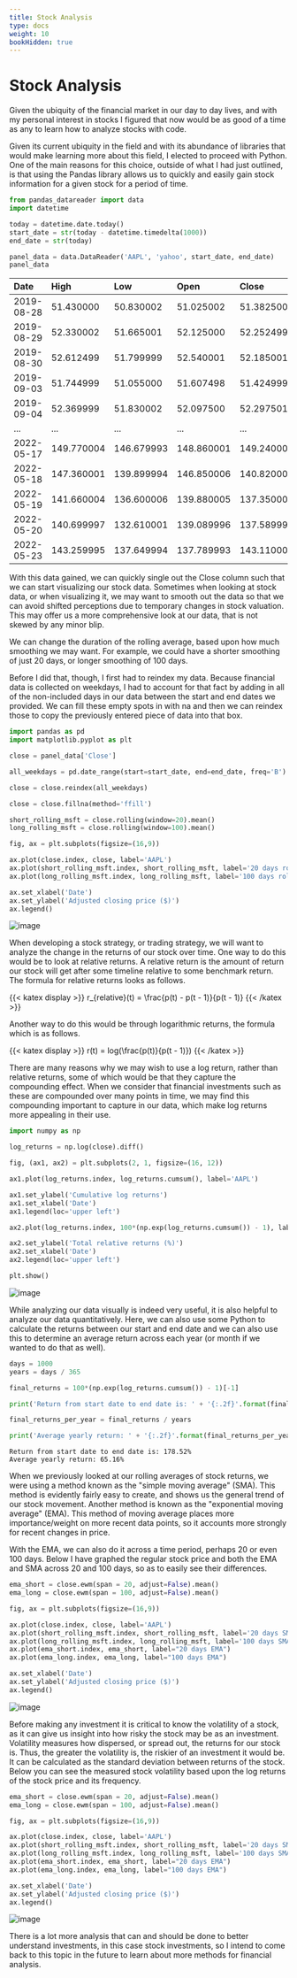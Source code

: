 ```yaml
---
title: Stock Analysis
type: docs
weight: 10
bookHidden: true
---
```


# Stock Analysis

Given the ubiquity of the financial market in our day to day lives, and with my personal interest in 
stocks I figured that now would be as good of a time as any to learn how to analyze stocks with code.  

Given its current ubiquity in the field and with its abundance of libraries that would make learning 
more about this field, I elected to proceed with Python. One of the main reasons for this choice, outside 
of what I had just outlined, is that using the Pandas library allows us to quickly and easily gain stock 
information for a given stock for a period of time.  

```python
from pandas_datareader import data
import datetime

today = datetime.date.today()
start_date = str(today - datetime.timedelta(1000))
end_date = str(today)

panel_data = data.DataReader('AAPL', 'yahoo', start_date, end_date)
panel_data
```

| Date     | High     | Low      | Open     | Close    | Volume    | Adj Close|
| :--      | :-       | :---     | :---     | :---     | :---      | :---     |
|2019-08-28|51.430000 |50.830002 |51.025002 |51.382500 |63755200.0 |50.340683 |
|2019-08-29|52.330002 |51.665001 |52.125000 |52.252499 |83962000.0 |51.193043 |
|2019-08-30|52.612499 |51.799999 |52.540001 |52.185001 |84573600.0 |51.126915 |
|2019-09-03|51.744999 |51.055000 |51.607498 |51.424999 |80092000.0 |50.382324 |
|2019-09-04|52.369999 |51.830002 |52.097500 |52.297501 |76752400.0 |51.237133 |
|...       |...       |...       |...       |...       |...        |...       |
|2022-05-17|149.770004|146.679993|148.860001|149.240005|78336300.0 |149.240005|
|2022-05-18|147.360001|139.899994|146.850006|140.820007|109742900.0|140.820007|
|2022-05-19|141.660004|136.600006|139.880005|137.350006|136095600.0|137.350006|
|2022-05-20|140.699997|132.610001|139.089996|137.589996|137194600.0|137.589996|
|2022-05-23|143.259995|137.649994|137.789993|143.110001|116301300.0|143.110001|

With this data gained, we can quickly single out the Close column such that we can start visualizing 
our stock data. Sometimes when looking at stock data, or when visualizing it, we may want to smooth out 
the data so that we can avoid shifted perceptions due to temporary changes in stock valuation. This may 
offer us a more comprehensive look at our data, that is not skewed by any minor blip.  

We can change the duration of the rolling average, based upon how much smoothing we may want. For example, 
we could have a shorter smoothing of just 20 days, or longer smoothing of 100 days.  

Before I did that, though, I first had to reindex my data. Because financial data is collected on weekdays, 
I had to account for that fact by adding in all of the non-included days in our data between the start and 
end dates we provided. We can fill these empty spots in with na and then we can reindex those to copy the 
previously entered piece of data into that box.  

```python
import pandas as pd
import matplotlib.pyplot as plt

close = panel_data['Close']

all_weekdays = pd.date_range(start=start_date, end=end_date, freq='B')

close = close.reindex(all_weekdays)

close = close.fillna(method='ffill')

short_rolling_msft = close.rolling(window=20).mean()
long_rolling_msft = close.rolling(window=100).mean()

fig, ax = plt.subplots(figsize=(16,9))

ax.plot(close.index, close, label='AAPL')
ax.plot(short_rolling_msft.index, short_rolling_msft, label='20 days rolling')
ax.plot(long_rolling_msft.index, long_rolling_msft, label='100 days rolling')

ax.set_xlabel('Date')
ax.set_ylabel('Adjusted closing price ($)')
ax.legend()
```

![image](../firstchart.png)

When developing a stock strategy, or trading strategy, we will want to analyze the change in the returns 
of our stock over time. One way to do this would be to look at relative returns. A relative return is the 
amount of return our stock will get after some timeline relative to some benchmark return. The formula for 
relative returns looks as follows.  

{{< katex display >}}
r_{relative}(t) = \frac{p(t) - p(t - 1)}{p(t - 1)}
{{< /katex >}}

Another way to do this would be through logarithmic returns, the formula which is as follows. 

{{< katex display >}}
r(t) = log(\frac{p(t)}{p(t - 1)})
{{< /katex >}}

There are many reasons why we may wish to use a log return, rather than relative returns, some 
of which would be that they capture the compounding effect. When we consider that financial investments 
such as these are compounded over many points in time, we may find this compounding important to capture in 
our data, which make log returns more appealing in their use.  	

```python
import numpy as np

log_returns = np.log(close).diff()

fig, (ax1, ax2) = plt.subplots(2, 1, figsize=(16, 12))

ax1.plot(log_returns.index, log_returns.cumsum(), label='AAPL')

ax1.set_ylabel('Cumulative log returns')
ax1.set_xlabel('Date')
ax1.legend(loc='upper left')

ax2.plot(log_returns.index, 100*(np.exp(log_returns.cumsum()) - 1), label='AAPL')

ax2.set_ylabel('Total relative returns (%)')
ax2.set_xlabel('Date')
ax2.legend(loc='upper left')

plt.show()
```
	
![image](../secondcharts.png)

While analyzing our data visually is indeed very useful, it is also helpful to analyze our data 
quantitatively. Here, we can also use some Python to calculate the returns between our start and end date 
and we can also use this to determine an average return across each year (or month if we wanted to do that 
as well).  

```python
days = 1000
years = days / 365

final_returns = 100*(np.exp(log_returns.cumsum()) - 1)[-1]

print('Return from start date to end date is: ' + '{:.2f}'.format(final_returns) + '%')

final_returns_per_year = final_returns / years

print('Average yearly return: ' + '{:.2f}'.format(final_returns_per_year) + '%')
```
	
```
Return from start date to end date is: 178.52%
Average yearly return: 65.16%
```

When we previously looked at our rolling averages of stock returns, we were using a method known as 
the "simple moving average" (SMA). This method is evidently fairly easy to create, and shows us the general 
trend of our stock movement. Another method is known as the "exponential moving average" (EMA). This method 
of moving average places more importance/weight on more recent data points, so it accounts more strongly for 
recent changes in price.  

With the EMA, we can also do it across a time period, perhaps 20 or even 100 days. Below I have graphed the 
regular stock price and both the EMA and SMA across 20 and 100 days, so as to easily see their differences.  

```python
ema_short = close.ewm(span = 20, adjust=False).mean()
ema_long = close.ewm(span = 100, adjust=False).mean()

fig, ax = plt.subplots(figsize=(16,9))

ax.plot(close.index, close, label='AAPL')
ax.plot(short_rolling_msft.index, short_rolling_msft, label='20 days SMA')
ax.plot(long_rolling_msft.index, long_rolling_msft, label='100 days SMA')
ax.plot(ema_short.index, ema_short, label="20 days EMA")
ax.plot(ema_long.index, ema_long, label="100 days EMA")

ax.set_xlabel('Date')
ax.set_ylabel('Adjusted closing price ($)')
ax.legend()
```
	
![image](../thirdchart.png)

Before making any investment it is critical to know the volatility of a stock, as it can give us insight 
into how risky the stock may be as an investment. Volatility measures how dispersed, or spread out, the 
returns for our stock is. Thus, the greater the volatility is, the riskier of an investment it would be. 
It can be calculated as the standard deviation between returns of the stock. Below you can see the measured 
stock volatility based upon the log returns of the stock price and its frequency.  

```python
ema_short = close.ewm(span = 20, adjust=False).mean()
ema_long = close.ewm(span = 100, adjust=False).mean()

fig, ax = plt.subplots(figsize=(16,9))

ax.plot(close.index, close, label='AAPL')
ax.plot(short_rolling_msft.index, short_rolling_msft, label='20 days SMA')
ax.plot(long_rolling_msft.index, long_rolling_msft, label='100 days SMA')
ax.plot(ema_short.index, ema_short, label="20 days EMA")
ax.plot(ema_long.index, ema_long, label="100 days EMA")

ax.set_xlabel('Date')
ax.set_ylabel('Adjusted closing price ($)')
ax.legend()
```

![image](../fourthchart.png)


There is a lot more analysis that can and should be done to better understand investments, in this case stock
 investments, so I intend to come back to this topic in the future to learn about more methods for financial 
 analysis.  
